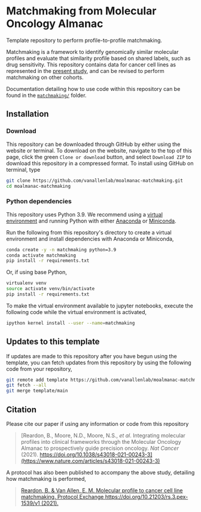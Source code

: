 # Matchmaking from Molecular Oncology Almanac
Template repository to perform profile-to-profile matchmaking. 

Matchmaking is a framework to identify genomically similar molecular profiles and evaluate that similarity profile based on shared labels, such as drug sensitivity. This repository contains data for cancer cell lines as represented in the [present study](https://www.nature.com/articles/s43018-021-00243-3), and can be revised to perform matchmaking on other cohorts.

Documentation detailing how to use code within this repository can be found in the [`matchmaking/`](matchmaking) folder.

## Installation
### Download
This repository can be downloaded through GitHub by either using the website or terminal. To download on the website, navigate to the top of this page, click the green `Clone or download` button, and select `Download ZIP` to download this repository in a compressed format. To install using GitHub on terminal, type 

```bash
git clone https://github.com/vanallenlab/moalmanac-matchmaking.git
cd moalmanac-matchmaking
```

### Python dependencies
This repository uses Python 3.9. We recommend using a [virtual environment](https://docs.python.org/3/tutorial/venv.html) and running Python with either [Anaconda](https://www.anaconda.com/download/) or  [Miniconda](https://conda.io/miniconda.html). 

Run the following from this repository's directory to create a virtual environment and install dependencies with Anaconda or Miniconda,
```bash
conda create -y -n matchmaking python=3.9
conda activate matchmaking
pip install -r requirements.txt
```

Or, if using base Python, 
```bash
virtualenv venv
source activate venv/bin/activate
pip install -r requirements.txt
```

To make the virtual environment available to jupyter notebooks, execute the following code while the virtual environment is activated,
```bash
ipython kernel install --user --name=matchmaking
```

## Updates to this template
If updates are made to this repository after you have begun using the template, you can fetch updates from this repository by using the following code from your repository,
```bash
git remote add template https://github.com/vanallenlab/moalmanac-matchmaking.git
git fetch --all
git merge template/main
```

## Citation
Please cite our paper if using any information or code from this repository  
> [Reardon, B., Moore, N.D., Moore, N.S., *et al*. Integrating molecular profiles into clinical frameworks through the Molecular Oncology Almanac to prospectively guide precision oncology. *Nat Cancer* (2021). https://doi.org/10.1038/s43018-021-00243-3](https://www.nature.com/articles/s43018-021-00243-3)

A protocol has also been published to accompany the above study, detailing how matchmaking is performed,
> [Reardon, B. & Van Allen, E. M. Molecular profile to cancer cell line matchmaking. Protocol Exchange https://doi.org/10.21203/rs.3.pex-1539/v1 (2021).](https://protocolexchange.researchsquare.com/article/pex-1539/v1)
